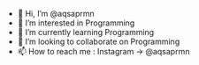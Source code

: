 - 👋 Hi, I’m @aqsaprmn
- 👀 I’m interested in Programming
- 🌱 I’m currently learning Programming
- 💞️ I’m looking to collaborate on Programming
- 📫 How to reach me : Instagram -> @aqsaprmn

<!---
aqsaprmn/aqsaprmn is a ✨ special ✨ repository because its `README.md` (this file) appears on your GitHub profile.
You can click the Preview link to take a look at your changes.
--->
